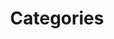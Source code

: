 ---
title: Categories
title_seo: ''
description: List of categories
image: ''
draft: false
noindex: true
translationKey: categories
---